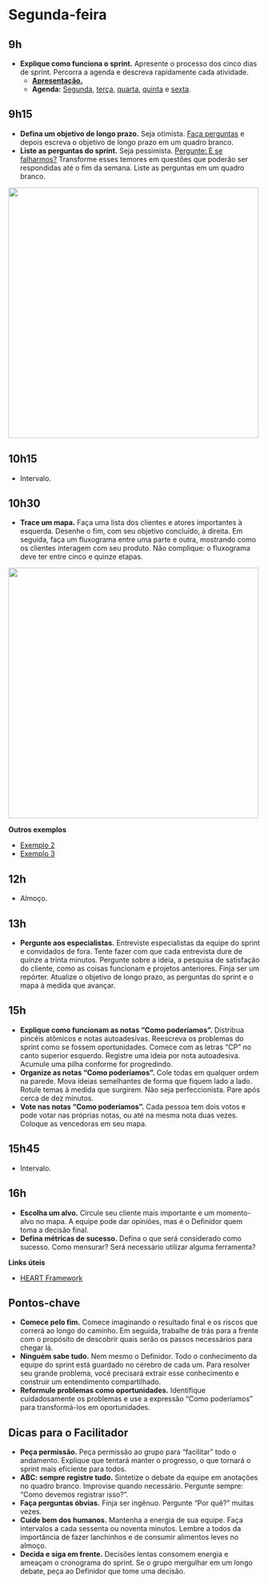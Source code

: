 # Segunda-feira

## 9h
- **Explique como funciona o sprint.** Apresente o processo dos cinco dias de sprint. Percorra a agenda e descreva rapidamente cada atividade.
  - [**Apresentação.**](https://docs.google.com/presentation/d/1Ib0LFGxBQFqpaiOpzKZO5AuiE9JI92xLMs9uKQngK3o/edit?usp=sharing)
  - **Agenda:** [Segunda](./Agenda.md), [terça](../2-Terca.md), [quarta](../3-Quarta.md), [quinta](../4-Quinta.md) e [sexta](../5-Sexta.md).
  

## 9h15
- **Defina um objetivo de longo prazo.** Seja otimista. [Faça perguntas](./Lightning-talks.md) e depois escreva o objetivo de longo prazo em um quadro branco.
- **Liste as perguntas do sprint.** Seja pessimista. [Pergunte: E se falharmos?](./Lightning-talks.md#e-se-falharmos) Transforme esses temores em questões que poderão ser respondidas até o fim da semana. Liste as perguntas em um quadro branco.

<img src="https://i.imgur.com/UEjdyXZ.jpg" width="500">

## 10h15
- Intervalo.

## 10h30
- **Trace um mapa.** Faça uma lista dos clientes e atores importantes à esquerda. Desenhe o fim, com seu objetivo concluído, à direita. Em seguida, faça um fluxograma entre uma parte e outra, mostrando como os clientes interagem com seu produto. Não complique: o fluxograma deve ter entre cinco e quinze etapas.

<img src="https://i.imgur.com/KxMwRM5.jpg" width="500">

**Outros exemplos**
- [Exemplo 2](https://i.imgur.com/W50N1bB.jpg)
- [Exemplo 3](https://i.imgur.com/cCxjuiN.jpg)

## 12h
- Almoço.

## 13h
- **Pergunte aos especialistas.** Entreviste especialistas da equipe do sprint e convidados de fora. Tente fazer com que cada entrevista dure de
quinze a trinta minutos. Pergunte sobre a ideia, a pesquisa de satisfação do cliente, como as coisas funcionam e projetos anteriores. Finja ser um
repórter. Atualize o objetivo de longo prazo, as perguntas do sprint e o mapa à medida que avançar.

## 15h
- **Explique como funcionam as notas “Como poderíamos”.** Distribua pincéis atômicos e notas autoadesivas. Reescreva os problemas do sprint
como se fossem oportunidades. Comece com as letras “CP” no canto superior esquerdo. Registre uma ideia por nota autoadesiva. Acumule
uma pilha conforme for progredindo.
- **Organize as notas “Como poderíamos”.** Cole todas em qualquer ordem na parede. Mova ideias semelhantes de forma que fiquem lado a
lado. Rotule temas à medida que surgirem. Não seja perfeccionista. Pare após cerca de dez minutos.
- **Vote nas notas “Como poderíamos”.** Cada pessoa tem dois votos e pode votar nas próprias notas, ou até na mesma nota duas vezes.
Coloque as vencedoras em seu mapa.

## 15h45
- Intervalo.

## 16h
- **Escolha um alvo.** Circule seu cliente mais importante e um momento-alvo no mapa. A equipe pode dar opiniões, mas é o Definidor quem
toma a decisão final.
- **Defina métricas de sucesso.** Defina o que será considerado como sucesso. Como mensurar? Será necessário utilizar alguma ferramenta?

**Links úteis**
- [HEART Framework](https://www.dtelepathy.com/ux-metrics/)

## Pontos-chave
- **Comece pelo fim.** Comece imaginando o resultado final e os riscos que correrá ao longo do caminho. Em seguida, trabalhe de trás para a frente com o propósito de descobrir quais serão os passos necessários para chegar lá.
- **Ninguém sabe tudo.** Nem mesmo o Definidor. Todo o conhecimento da equipe do sprint está guardado no cérebro de cada um. Para resolver seu grande problema, você precisará extrair esse conhecimento e construir um entendimento compartilhado.
- **Reformule problemas como oportunidades.** Identifique cuidadosamente os problemas e use a expressão “Como poderíamos” para transformá-los em oportunidades.

## Dicas para o Facilitador
- **Peça permissão.** Peça permissão ao grupo para “facilitar” todo o andamento. Explique que tentará manter o progresso, o que tornará o sprint mais eficiente para todos.
- **ABC: sempre registre tudo.** Sintetize o debate da equipe em anotações no quadro branco. Improvise quando necessário. Pergunte sempre: “Como devemos registrar isso?”.
- **Faça perguntas óbvias.** Finja ser ingênuo. Pergunte “Por quê?” muitas vezes.
- **Cuide bem dos humanos.** Mantenha a energia de sua equipe. Faça intervalos a cada sessenta ou noventa minutos. Lembre a todos da importância de fazer lanchinhos e de consumir alimentos leves no almoço.
- **Decida e siga em frente.** Decisões lentas consomem energia e ameaçam o cronograma do sprint. Se o grupo mergulhar em um longo debate, peça ao Definidor que tome uma decisão.
